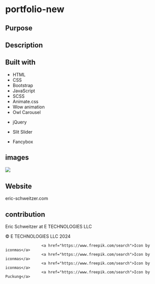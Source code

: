 # portfolio-new

## Purpose



## Description



## Built with

* HTML
* CSS
* Bootstrap
* JavaScript
* SCSS
* Animate.css
* Wow animation
* Owl Carousel

<!-- not sure these are used/ havent checked yet -->
* jQuery

* Slit Slider
* Fancybox 



## images

![](/img)
![]()
![]()
![]()
![]()


## Website
eric-schweitzer.com

## contribution
Eric Schweitzer at E TECHNOLOGIES LLC

&copy; E TECHNOLOGIES LLC 2024


<!-- NOTES -->

<!-- NEED TO DO -->






<!--  scss....... study-->

<!--  read lecense txt... im not selling it so it should be fine and im going to change all of it $19 to delete bottom created by link in html -->

<!-- convert images if necissary https://squoosh.app/ make copy of images and put in folder. then take all of those images and drop into site-->

<!-- tempusdominus is for the date picker, counterup is for counting, neither are needed or my site -->

<!-- convert images to webp  some icons need to be converted. ony 10 free per day-->

<!-- delete all the shit the site is not using test comment out before deleting it  -->

<!-- put header and footer in every page from index.html  -->

<!-- fill out alts on images -->






<!--  -->

<!-- PAGES/ make sure header and footer are same as index.html -->
<!-- 404 page done -->
<!-- about page done except need webp icon-->
<!-- contact page done make sure form works after paid -->
<!-- home page needs webp icons and projects need work -->
<!-- project page needs work discriptions of sites  -->
<!-- terms and privacy done -->



<!-- THINGS DONE AND NEED TO REMEMBER -->
<!--  -->
<!-- changing index.html footer and header need to copy and paste to pages I use -->
<!-- I changed facts section to technologies  -->
<!-- old color B78D65 changing to #7091E6 in bootstrap.min.css  -->
<!-- changed root colors in scc and added secondary color -->
<!-- Waypoints allows developers to trigger a function when a user scrolls to an element. For example, a developer can use waypoints to start an animation before a section scrolls fully into view. Waypoints are available for multiple DOM libraries, including jQuery 1.8+, Zepto 1.1+, and IE 9+. -->

<!-- WOW ANIMATION  -->

<!-- data-wow-duration: Change the animation duration
data-wow-delay: Delay before the animation starts
data-wow-offset: Distance to start the animation (related to the browser bottom)
data-wow-iteration: Number of times the animation is repeated -->

<!-- Fade: wow fade
Slide: wow slide
Bounce: wow bounce
Rotate: wow rotate
Zoom: wow zoom
Flip: wow flip
Swing: wow swing
Pulse: wow pulse
RubberBand: wow rubberBand
Shake: wow shake
Tada: wow tada
Wobble: wow wobble
Jello: wow jello
BounceIn: wow bounceIn
BounceOut: wow bounceOut -->


<!-- <a href="https://www.flaticon.com/free-icons/sql" title="sql icons">Sql icons created by juicy_fish - Flaticon</a> -->
<!-- <a href="https://www.flaticon.com/free-icons/api" title="api icons">Api icons created by Freepik - Flaticon</a> -->
<!-- <a href="https://www.flaticon.com/free-icons/nosql" title="nosql icons">Nosql icons created by orvipixel - Flaticon</a> -->
<!--  <a href="https://www.flaticon.com/free-icons/database" title="database icons">Database icons created by phatplus - Flaticon</a>-->
<!-- <a href="https://www.flaticon.com/free-icons/react" title="react icons">React icons created by Freepik - Flaticon</a> -->
<!-- <a href="https://www.flaticon.com/free-icons/node-js" title="node js icons">Node js icons created by Freepik - Flaticon</a> -->
<!-- <a href="https://www.flaticon.com/free-icons/javascript" title="javascript icons">Javascript icons created by edt.im - Flaticon</a> -->
<!--  <a href="https://www.flaticon.com/free-icons/oriented" title="oriented icons">Oriented icons created by Smashicons - Flaticon</a>-->
<!--  <a href="https://www.flaticon.com/free-icons/programming" title="programming icons">Programming icons created by Ary Prasetyo - Flaticon</a>-->
<!--  <a href="https://www.flaticon.com/free-icons/html" title="html icons">Html icons created by Smartline - Flaticon</a>-->
<!--  <a href="https://www.freepik.com/search">Icon by Freepik</a>-->
<!--  <a href="https://www.freepik.com/search">Icon by Freepik</a>-->
<!--  <a href="https://www.freepik.com/search">Icon by Freepik</a>  -->
<!-- <a href="https://www.freepik.com/search">Icon by Freepik</a>-->
<!--  <a href="https://www.freepik.com/search">Icon by Freepik</a>-->
<!-- <a href="https://www.freepik.com/search">Icon by Freepik</a> -->

                    <a href="https://www.freepik.com/search">Icon by iconmas</a>  
                    <a href="https://www.freepik.com/search">Icon by iconmas</a>
                    <a href="https://www.freepik.com/search">Icon by iconmas</a>
                    <a href="https://www.freepik.com/search">Icon by Puckung</a> 